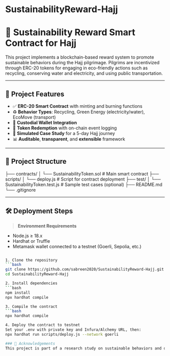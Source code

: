 # SustainabilityReward-Hajj
# 🌱 Sustainability Reward Smart Contract for Hajj

This project implements a blockchain-based reward system to promote sustainable behaviors during the Hajj pilgrimage. Pilgrims are incentivized through ERC-20 tokens for engaging in eco-friendly actions such as recycling, conserving water and electricity, and using public transportation.

---

## 📌 Project Features

- ✅ **ERC-20 Smart Contract** with minting and burning functions  
- ♻️ **Behavior Types**: Recycling, Green Energy (electricity/water), EcoMove (transport)  
- 🔐 **Custodial Wallet Integration**  
- 🔄 **Token Redemption** with on-chain event logging  
- 🔬 **Simulated Case Study** for a 5-day Hajj journey  
- 📊 **Auditable**, **transparent**, and **extensible** framework  

---

## 📂 Project Structure

├── contracts/
│ └── SustainabilityToken.sol # Main smart contract
├── scripts/
│ └── deploy.js # Script for contract deployment
├── test/
│ └── SustainabilityToken.test.js # Sample test cases (optional)
├── README.md
└── .gitignore


---

## 🛠️ Deployment Steps

> **Environment Requirements**
- Node.js ≥ 18.x
- Hardhat or Truffle
- Metamask wallet connected to a testnet (Goerli, Sepolia, etc.)

```bash

1. Clone the repository
```bash
git clone https://github.com/sabreen2020/SustainabilityReward-Hajj.git
cd SustainabilityReward-Hajj

2. Install dependencies
```bash
npm install
npx hardhat compile

3. Compile the contract
```bash
npx hardhat compile

4. Deploy the contract to testnet
Set your .env with private key and Infura/Alchemy URL, then:
npx hardhat run scripts/deploy.js --network goerli

### 🙌 Acknowledgements
This project is part of a research study on sustainable behaviors and digital transformation in religious megacity events like Hajj. It aligns with the UN SDGs and Saudi Vision 2030 goals on smart cities and environmental responsibility.
